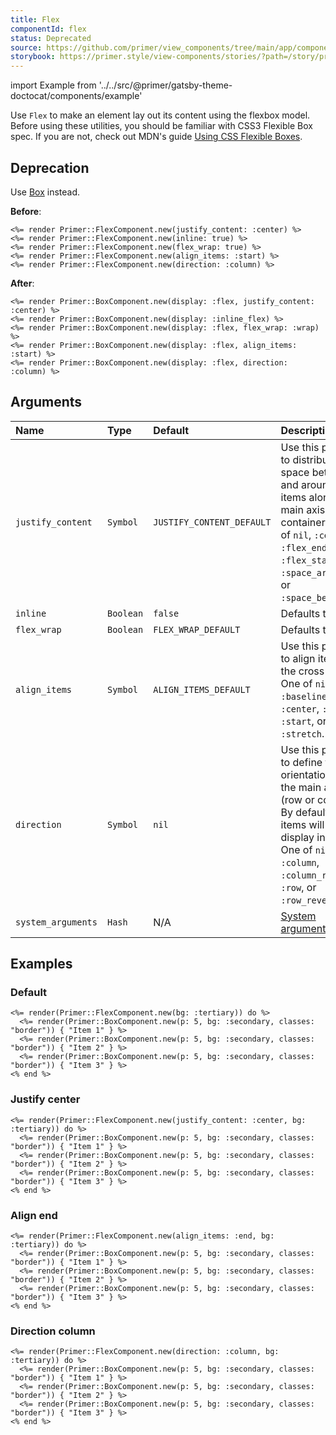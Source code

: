 ```yaml
---
title: Flex
componentId: flex
status: Deprecated
source: https://github.com/primer/view_components/tree/main/app/components/primer/flex_component.rb
storybook: https://primer.style/view-components/stories/?path=/story/primer-flex-component
---
```


import Example from '../../src/@primer/gatsby-theme-doctocat/components/example'

<!-- Warning: AUTO-GENERATED file, do not edit. Add code comments to your Ruby instead <3 -->

Use `Flex` to make an element lay out its content using the flexbox model.
Before using these utilities, you should be familiar with CSS3 Flexible Box
spec. If you are not, check out MDN's guide  [Using CSS Flexible
Boxes](https://developer.mozilla.org/en-US/docs/Web/CSS/CSS_Flexible_Box_Layout/Basic_Concepts_of_Flexbox).

## Deprecation

Use [Box](/components/box) instead.

**Before**:

```erb
<%= render Primer::FlexComponent.new(justify_content: :center) %>
<%= render Primer::FlexComponent.new(inline: true) %>
<%= render Primer::FlexComponent.new(flex_wrap: true) %>
<%= render Primer::FlexComponent.new(align_items: :start) %>
<%= render Primer::FlexComponent.new(direction: :column) %>
```

**After**:

```erb
<%= render Primer::BoxComponent.new(display: :flex, justify_content: :center) %>
<%= render Primer::BoxComponent.new(display: :inline_flex) %>
<%= render Primer::BoxComponent.new(display: :flex, flex_wrap: :wrap) %>
<%= render Primer::BoxComponent.new(display: :flex, align_items: :start) %>
<%= render Primer::BoxComponent.new(display: :flex, direction: :column) %>
```

## Arguments

| Name | Type | Default | Description |
| :- | :- | :- | :- |
| `justify_content` | `Symbol` | `JUSTIFY_CONTENT_DEFAULT` | Use this param to distribute space between and around flex items along the main axis of the container. One of `nil`, `:center`, `:flex_end`, `:flex_start`, `:space_around`, or `:space_between`. |
| `inline` | `Boolean` | `false` | Defaults to false. |
| `flex_wrap` | `Boolean` | `FLEX_WRAP_DEFAULT` | Defaults to nil. |
| `align_items` | `Symbol` | `ALIGN_ITEMS_DEFAULT` | Use this param to align items on the cross axis. One of `nil`, `:baseline`, `:center`, `:end`, `:start`, or `:stretch`. |
| `direction` | `Symbol` | `nil` | Use this param to define the orientation of the main axis (row or column). By default, flex items will display in a row. One of `nil`, `:column`, `:column_reverse`, `:row`, or `:row_reverse`. |
| `system_arguments` | `Hash` | N/A | [System arguments](/system-arguments) |

## Examples

### Default

<Example src="<div data-view-component='true' class='color-bg-tertiary d-flex'>  <div data-view-component='true' class='border p-5 color-bg-secondary'>Item 1</div>  <div data-view-component='true' class='border p-5 color-bg-secondary'>Item 2</div>  <div data-view-component='true' class='border p-5 color-bg-secondary'>Item 3</div></div>" />

```erb
<%= render(Primer::FlexComponent.new(bg: :tertiary)) do %>
  <%= render(Primer::BoxComponent.new(p: 5, bg: :secondary, classes: "border")) { "Item 1" } %>
  <%= render(Primer::BoxComponent.new(p: 5, bg: :secondary, classes: "border")) { "Item 2" } %>
  <%= render(Primer::BoxComponent.new(p: 5, bg: :secondary, classes: "border")) { "Item 3" } %>
<% end %>
```

### Justify center

<Example src="<div data-view-component='true' class='flex-justify-center color-bg-tertiary d-flex'>  <div data-view-component='true' class='border p-5 color-bg-secondary'>Item 1</div>  <div data-view-component='true' class='border p-5 color-bg-secondary'>Item 2</div>  <div data-view-component='true' class='border p-5 color-bg-secondary'>Item 3</div></div>" />

```erb
<%= render(Primer::FlexComponent.new(justify_content: :center, bg: :tertiary)) do %>
  <%= render(Primer::BoxComponent.new(p: 5, bg: :secondary, classes: "border")) { "Item 1" } %>
  <%= render(Primer::BoxComponent.new(p: 5, bg: :secondary, classes: "border")) { "Item 2" } %>
  <%= render(Primer::BoxComponent.new(p: 5, bg: :secondary, classes: "border")) { "Item 3" } %>
<% end %>
```

### Align end

<Example src="<div data-view-component='true' class='flex-items-end color-bg-tertiary d-flex'>  <div data-view-component='true' class='border p-5 color-bg-secondary'>Item 1</div>  <div data-view-component='true' class='border p-5 color-bg-secondary'>Item 2</div>  <div data-view-component='true' class='border p-5 color-bg-secondary'>Item 3</div></div>" />

```erb
<%= render(Primer::FlexComponent.new(align_items: :end, bg: :tertiary)) do %>
  <%= render(Primer::BoxComponent.new(p: 5, bg: :secondary, classes: "border")) { "Item 1" } %>
  <%= render(Primer::BoxComponent.new(p: 5, bg: :secondary, classes: "border")) { "Item 2" } %>
  <%= render(Primer::BoxComponent.new(p: 5, bg: :secondary, classes: "border")) { "Item 3" } %>
<% end %>
```

### Direction column

<Example src="<div data-view-component='true' class='color-bg-tertiary flex-column d-flex'>  <div data-view-component='true' class='border p-5 color-bg-secondary'>Item 1</div>  <div data-view-component='true' class='border p-5 color-bg-secondary'>Item 2</div>  <div data-view-component='true' class='border p-5 color-bg-secondary'>Item 3</div></div>" />

```erb
<%= render(Primer::FlexComponent.new(direction: :column, bg: :tertiary)) do %>
  <%= render(Primer::BoxComponent.new(p: 5, bg: :secondary, classes: "border")) { "Item 1" } %>
  <%= render(Primer::BoxComponent.new(p: 5, bg: :secondary, classes: "border")) { "Item 2" } %>
  <%= render(Primer::BoxComponent.new(p: 5, bg: :secondary, classes: "border")) { "Item 3" } %>
<% end %>
```
